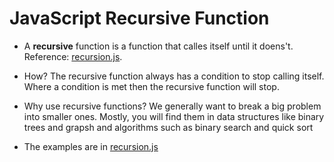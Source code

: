 <h1>JavaScript Recursive Function</h1>

- A **recursive** function is a function that calles itself until it doens't. Reference: [recursion.js](recursion.js).

- How? The recursive function always has a condition to stop calling itself. Where a condition is met then the recursive function will stop.

- Why use recursive functions? We generally want to break a big problem into smaller ones. Mostly, you will find them in data structures like binary trees and grapsh and algorithms such as binary search and quick sort

- The examples are in [recursion.js](recursion.js)
